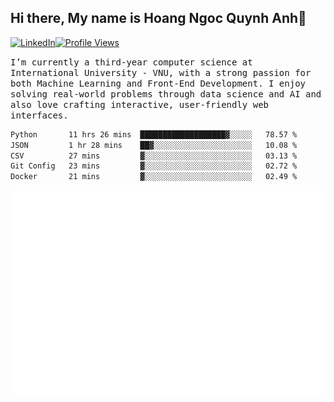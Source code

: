 ## Hi there, My name is Hoang Ngoc Quynh Anh👋

[![LinkedIn](https://img.shields.io/badge/LinkedIn-0077B5?style=flat&logo=linkedin&logoColor=white)](https://www.linkedin.com/in/quynhanh572004/)[![Profile Views](https://komarev.com/ghpvc/?username=Greekatz&color=blue&style=flat-square)](https://github.com/quynhanhhoang572004)  

<samp> I’m currently a third-year computer science at International University - VNU, with a strong passion for both Machine Learning and Front-End Development. I enjoy solving real-world problems through data science and AI and also love crafting interactive, user-friendly web interfaces.<samp> 




<!--START_SECTION:waka-->

```txt
Python       11 hrs 26 mins  ███████████████████▓░░░░░   78.57 %
JSON         1 hr 28 mins    ██▓░░░░░░░░░░░░░░░░░░░░░░   10.08 %
CSV          27 mins         ▓░░░░░░░░░░░░░░░░░░░░░░░░   03.13 %
Git Config   23 mins         ▓░░░░░░░░░░░░░░░░░░░░░░░░   02.72 %
Docker       21 mins         ▓░░░░░░░░░░░░░░░░░░░░░░░░   02.49 %
```

<!--END_SECTION:waka-->

![Full-year Contribution Calendar](https://github.com/quynhanhhoang572004/quynhanhhoang572004/blob/main/metrics.plugin.isocalendar.fullyear.svg)

